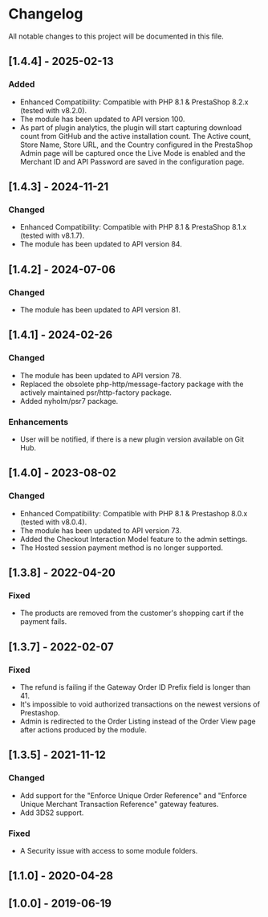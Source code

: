 # Changelog
All notable changes to this project will be documented in this file.

## [1.4.4] - 2025-02-13
### Added
- Enhanced Compatibility: Compatible with PHP 8.1 & PrestaShop 8.2.x (tested with v8.2.0).
- The module has been updated to API version 100.
- As part of plugin analytics, the plugin will start capturing download count from GitHub and the active installation count. The Active count, Store Name, Store URL, and the Country configured in the PrestaShop Admin page will be captured once the Live Mode is enabled and the Merchant ID and API Password are saved in the configuration page.

## [1.4.3] - 2024-11-21
### Changed
- Enhanced Compatibility: Compatible with PHP 8.1 & PrestaShop 8.1.x (tested with v8.1.7).
- The module has been updated to API version 84.

## [1.4.2] - 2024-07-06
### Changed
- The module has been updated to API version 81.

## [1.4.1] - 2024-02-26
### Changed
- The module has been updated to API version 78.
- Replaced the obsolete php-http/message-factory package with the actively maintained psr/http-factory package.
- Added nyholm/psr7 package.

### Enhancements
- User will be notified, if there is a new plugin version available on Git Hub.

## [1.4.0] - 2023-08-02
### Changed
- Enhanced Compatibility: Compatible with PHP 8.1 & Prestashop 8.0.x (tested with v8.0.4).
- The module has been updated to API version 73.
- Added the Checkout Interaction Model feature to the admin settings.
- The Hosted session payment method is no longer supported.

## [1.3.8] - 2022-04-20
### Fixed
- The products are removed from the customer's shopping cart if the payment fails.


## [1.3.7] - 2022-02-07
### Fixed
- The refund is failing if the Gateway Order ID Prefix field is longer than 41.
- It's impossible to void authorized transactions on the newest versions of Prestashop.
- Admin is redirected to the Order Listing instead of the Order View page after actions produced by the module.


## [1.3.5] - 2021-11-12
### Changed
- Add support for the "Enforce Unique Order Reference" and "Enforce Unique Merchant Transaction Reference" gateway features.
- Add 3DS2 support.

### Fixed
- A Security issue with access to some module folders.


## [1.1.0] - 2020-04-28


## [1.0.0] - 2019-06-19